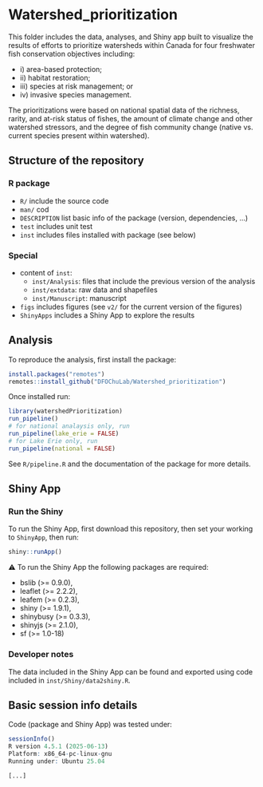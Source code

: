 # Watershed_prioritization

This folder includes the data, analyses, and Shiny app built to visualize the results of efforts to prioritize watersheds within Canada for four freshwater fish conservation objectives including: 
- i) area-based protection; 
- ii) habitat restoration; 
- iii) species at risk management; or 
- iv) invasive species management. 

The prioritizations were based on national spatial data of the richness, rarity, and at-risk status of fishes, the amount of climate change and other watershed stressors, and the degree of fish community change (native vs. current species present within watershed). 


## Structure of the repository 

### R package 

- `R/` include the source code
- `man/` cod
- `DESCRIPTION` list basic info of the package (version, dependencies, ...)
- `test` includes unit test
- `inst` includes files installed with package (see below)

### Special

- content of `inst`:
    - `inst/Analysis`: files that include the previous version of the analysis 
    - `inst/extdata`: raw data and shapefiles 
    - `inst/Manuscript`: manuscript 
- `figs` includes figures (see `v2/` for the current version of the figures)
- `ShinyApps` includes a Shiny App to explore the results


## Analysis 

To reproduce the analysis, first install the package: 

```R
install.packages("remotes")
remotes::install_github("DFOChuLab/Watershed_prioritization")
```

Once installed run: 

```R
library(watershedPrioritization)
run_pipeline()
# for national analaysis only, run 
run_pipeline(lake_erie = FALSE)
# for Lake Erie only, run 
run_pipeline(national = FALSE)
```

See `R/pipeline.R` and the documentation of the package for more details.


## Shiny App 

### Run the Shiny

To run the Shiny App, first download this repository, then set your working to 
`ShinyApp`, then run:

```r
shiny::runApp()
```

⚠️ To run the Shiny App the following packages are required:

- bslib (>= 0.9.0),
- leaflet (>= 2.2.2),
- leafem (>= 0.2.3),
- shiny (>= 1.9.1),
- shinybusy (>= 0.3.3),
- shinyjs (>= 2.1.0),
- sf (>= 1.0-18)


### Developer notes

The data included in the Shiny App can be found and exported using code included in `inst/Shiny/data2shiny.R`.



## Basic session info details

Code (package and Shiny App) was tested under: 

```r
sessionInfo()
R version 4.5.1 (2025-06-13)
Platform: x86_64-pc-linux-gnu
Running under: Ubuntu 25.04

[...]
```